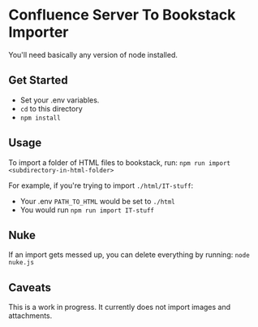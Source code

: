 # Confluence Server To Bookstack Importer

You'll need basically any version of node installed.

## Get Started

- Set your .env variables. 
- `cd` to this directory
- `npm install`

## Usage
To import a folder of HTML files to bookstack, run:
`npm run import <subdirectory-in-html-folder>`

For example, if you're trying to import `./html/IT-stuff`:
- Your .env `PATH_TO_HTML` would be set to `./html`
- You would run `npm run import IT-stuff`

## Nuke
If an import gets messed up, you can delete everything by running:
`node nuke.js`

## Caveats
This is a work in progress. It currently does not import images and attachments.